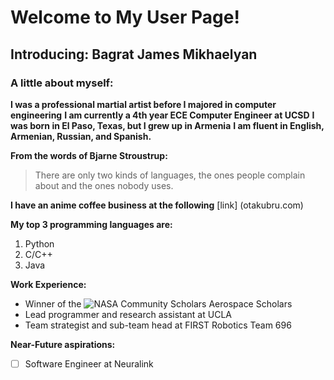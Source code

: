 # Welcome to My User Page!
## Introducing: Bagrat James Mikhaelyan
### A little about myself:
**I was a professional martial artist before I majored in computer engineering**
**I am currently a 4th year ECE Computer Engineer at UCSD**
**I was born in El Paso, Texas, but I grew up in Armenia**
**I am fluent in English, Armenian, Russian, and Spanish.**

**From the words of Bjarne Stroustrup:** 
> There are only two kinds of languages, the ones people complain about and the ones nobody uses.

**I have an anime coffee business at the following** [link] (otakubru.com)

**My top 3 programming languages are:**
1. Python
2. C/C++
3. Java

**Work Experience:**
- Winner of the ![NASA Community Scholars Aerospace Scholars](AirBorneJaws/CSE_110_Lab1/Dub.jpg)
- Lead programmer and research assistant at UCLA
- Team strategist and sub-team head at FIRST Robotics Team 696

**Near-Future aspirations:**
- [ ] Software Engineer at Neuralink 






